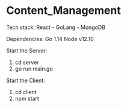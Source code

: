 # Content_Management

Tech stack: React - GoLang - MongoDB

Dependencies:
Go 1.14
Node v12.10

Start the Server:
1) cd server
2) go run main.go

Start the Client:
1) cd client
2) npm start
